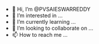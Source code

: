 - 👋 Hi, I’m @PVSAIESWARREDDY
- 👀 I’m interested in ...
- 🌱 I’m currently learning ...
- 💞️ I’m looking to collaborate on ...
- 📫 How to reach me ...

<!---
PVSAIESWARREDDY/PVSAIESWARREDDY is a ✨ special ✨ repository because its `README.md` (this file) appears on your GitHub profile.
You can click the Preview link to take a look at your changes.
--->

